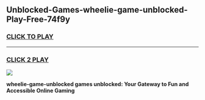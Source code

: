 
## Unblocked-Games-wheelie-game-unblocked-Play-Free-74f9y
<h3>
<a href="https://premium76.site?title=wheelie-game-unblocked&ref=23A">CLICK TO PLAY</a></h3>
<hr>

<h3>
<a href="https://premium76.site?title=wheelie-game-unblocked&ref=23A">CLICK 2 PLAY</a>
  
</h3>

<a href="https://premium76.site?title=wheelie-game-unblocked&ref=23A"><img src="https://clearcache.store/games.png"></a>


**wheelie-game-unblocked games unblocked: Your Gateway to Fun and Accessible Online Gaming**
